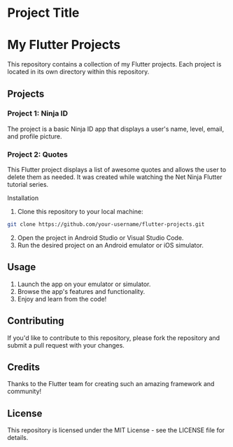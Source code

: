 
# Project Title

# My Flutter Projects
This repository contains a collection of my Flutter projects. Each project is located in its own directory within this repository.

## Projects
### Project 1: Ninja ID
 The project is a basic Ninja ID app that displays a user's name, level, email, and profile picture.

### Project 2: Quotes
This Flutter project displays a list of awesome quotes and allows the user to delete them as needed. It was created while watching the Net Ninja Flutter tutorial series.

Installation
1. Clone this repository to your local machine:
```bash
git clone https://github.com/your-username/flutter-projects.git
```

2. Open the project in Android Studio or Visual Studio Code.
3. Run the desired project on an Android emulator or iOS simulator.

## Usage
1. Launch the app on your emulator or simulator.
2. Browse the app's features and functionality.
3. Enjoy and learn from the code!

## Contributing
If you'd like to contribute to this repository, please fork the repository and submit a pull request with your changes.

## Credits
Thanks to the Flutter team for creating such an amazing framework and community!

## License
This repository is licensed under the MIT License - see the LICENSE file for details.







